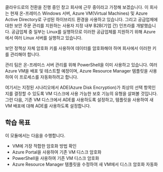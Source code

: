 클라우드로의 전환을 진행 중인 창고 회사에 근무 중이라고 가정해 보겠습니다. 이 회사는 현재 온-프레미스 Windows 서버, Azure VM(Virtual Machines) 및 Azure Active Directory로 구성된 하이브리드 환경을 사용하고 있습니다. 그리고 공급업체에 대한 보안 주문 관리를 지원하는 사용자 지정 내부 B2B(기업 간) 인프라를 개발했습니다. 공급업체 중 일부는 Linux를 실행하므로 이러한 공급업체를 지원하기 위해 Azure에서 여러 Linux 서버를 실행하고 있습니다.

보안 정책상 자체 암호화 키를 사용하여 데이터를 암호화해야 하며 회사에서 이러한 키를 관리해야 합니다.

관리 팀은 온-프레미스 서버 관리를 위해 PowerShell을 이미 사용하고 있습니다. 여러 Azure VM을 배포 및 테스트할 예정이며, Azure Resource Manager 템플릿을 사용하여 이 프로세스를 자동화하려고 합니다.

여기서는 지정된 시나리오에서 ADE(Azure Disk Encryption)가 최상의 선택 항목인지를 결정할 수 있도록 VM 디스크에 사용 가능한 보호 기능의 유형을 살펴볼 것입니다. 그런 다음, 기존 VM 디스크에서 ADE를 사용하도록 설정하고, 템플릿을 사용하여 새 VM 배포에 대해 ADE를 사용하도록 설정합니다.


## <a name="learning-objectives"></a>학습 목표

이 모듈에서는 다음을 수행합니다.

- VM에 가장 적합한 암호화 방법 확인
- Azure Portal을 사용하여 기존 VM 디스크 암호화
- PowerShell을 사용하여 기존 VM 디스크 암호화
- Azure Resource Manager 템플릿을 수정하여 새 VM에서 디스크 암호화 자동화

